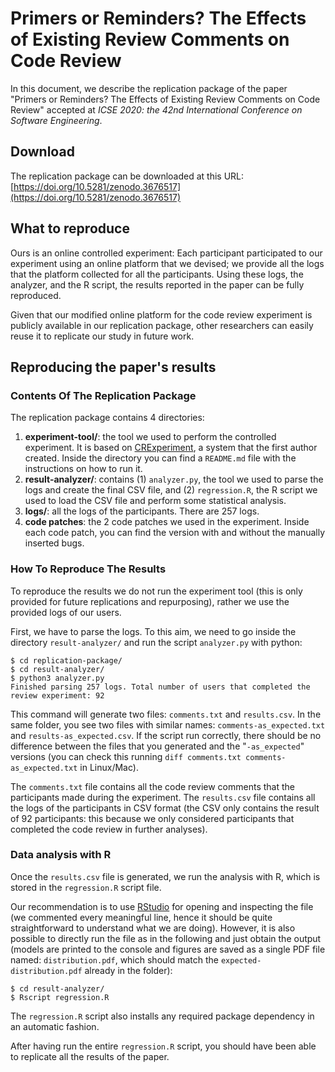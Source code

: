 # Primers or Reminders? The Effects of Existing Review Comments on Code Review

In this document, we describe the replication package of the paper "Primers or Reminders? The Effects of Existing Review Comments on Code Review" accepted at _ICSE 2020: the 42nd International Conference on Software Engineering_.


## Download 
The replication package can be downloaded at this URL: [https://doi.org/10.5281/zenodo.3676517](https://doi.org/10.5281/zenodo.3676517)

## What to reproduce
Ours is an online controlled experiment: Each participant participated to our experiment using an online platform that we devised; we provide all the logs that the platform collected for all the participants. Using these logs, the analyzer, and the R script, the results reported in the paper can be fully reproduced.

Given that our modified online platform for the code review experiment is publicly available in our replication package, other researchers can easily reuse it to replicate our study in future work.

## Reproducing the paper's results

### Contents Of The Replication Package
The replication package contains 4 directories:

1. **experiment-tool/**: the tool we used to perform the controlled experiment. It is based on [CRExperiment](https://github.com/ishepard/CRExperiment), a system that the first author created. Inside the directory you can find a `README.md` file with the instructions on how to run it.
2. **result-analyzer/**: contains (1) `analyzer.py`, the tool we used to parse the logs and create the final CSV file, and (2) `regression.R`, the R script we used to load the CSV file and perform some statistical analysis.
3. **logs/**: all the logs of the participants. There are 257 logs.
4. **code patches**: the 2 code patches we used in the experiment. Inside each code patch, you can find the version with and without the manually inserted bugs. 

### How To Reproduce The Results

To reproduce the results we do not run the experiment tool (this is only provided for future replications and repurposing), rather we use the provided logs of our users.

First, we have to parse the logs. To this aim, we need to go inside the directory `result-analyzer/` and run the script `analyzer.py` with python:

```
$ cd replication-package/
$ cd result-analyzer/
$ python3 analyzer.py
Finished parsing 257 logs. Total number of users that completed the review experiment: 92
```

This command will generate two files: `comments.txt` and `results.csv`. In the same folder, you see two files with similar names: `comments-as_expected.txt` and `results-as_expected.csv`. If the script run correctly, there should be no difference between the files that you generated and the "`-as_expected`" versions (you can check this running `diff comments.txt comments-as_expected.txt` in Linux/Mac).

The `comments.txt` file contains all the code review comments that the participants made during the experiment. The `results.csv` file contains all the logs of the participants in CSV format (the CSV only contains the result of 92 participants: this because we only considered participants that completed the code review in further analyses).

### Data analysis with R

Once the `results.csv` file is generated, we run the analysis with R, which is stored in the `regression.R` script file.

Our recommendation is to use [RStudio](https://en.wikipedia.org/wiki/RStudio) for opening and inspecting the file (we commented every meaningful line, hence it should be quite straightforward to understand what we are doing). However, it is also possible to directly run the file as in the following and just obtain the output (models are printed to the console and figures are saved as a single PDF file named: `distribution.pdf`, which should match the `expected-distribution.pdf` already in the folder):

```
$ cd result-analyzer/
$ Rscript regression.R
```

The `regression.R` script also installs any required package dependency in an automatic fashion.

After having run the entire `regression.R` script, you should have been able to replicate all the results of the paper.
